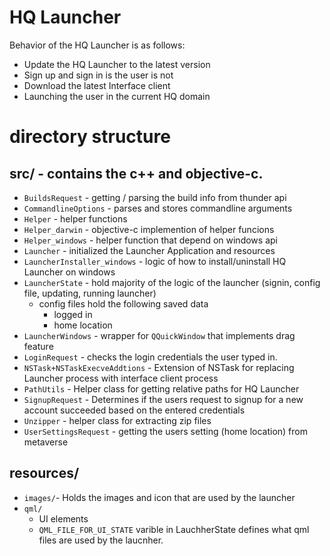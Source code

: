# HQ Launcher
Behavior of the HQ Launcher is as follows:
* Update the HQ Launcher to the latest version
* Sign up and sign in is the user is not
* Download the latest Interface client
* Launching the user in the current HQ domain

# directory structure

## src/ - contains the c++ and objective-c.
* `BuildsRequest` - getting / parsing the build info from thunder api
* `CommandlineOptions` - parses and stores commandline arguments
* `Helper` - helper functions
* `Helper_darwin` - objective-c implemention of helper funcions
* `Helper_windows` - helper function that depend on windows api
* `Launcher` - initialized the Launcher Application and resources
* `LauncherInstaller_windows` - logic of how to install/uninstall HQ Launcher on windows
* `LauncherState` - hold majority of the logic of the launcher (signin, config file, updating, running launcher)
  * config files hold the following saved data
    * logged in
    * home location
* `LauncherWindows` - wrapper for `QQuickWindow` that implements drag feature
* `LoginRequest` - checks the login credentials the user typed in.
* `NSTask+NSTaskExecveAddtions` - Extension of NSTask for replacing Launcher process with interface client process
* `PathUtils` - Helper class for getting relative paths for HQ Launcher
* `SignupRequest` - Determines if the users request to signup for a new account succeeded based on the entered credentials
* `Unzipper` - helper class for extracting zip files
* `UserSettingsRequest` - getting the users setting (home location) from metaverse

## resources/
* `images/`-  Holds the images and icon that are used by the launcher
* `qml/`
  * UI elements
  * `QML_FILE_FOR_UI_STATE` varible in LauchherState defines what qml files are used by the laucnher.